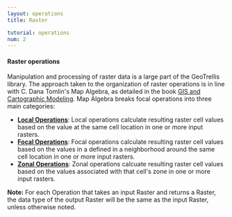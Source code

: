 ```yaml
---
layout: operations
title: Raster

tutorial: operations
num: 2
---
```


#### Raster operations

Manipulation and processing of raster data is a large part of the GeoTrellis library. The approach taken to the organization of raster operations is in line with C. Dana Tomlin's Map Algebra, as detailed in the book [GIS and Cartographic Modeling](http://www.amazon.com/GIS-Cartographic-Modeling-Dana-Tomlin/dp/158948309X). Map Algebra breaks focal operations into three main categories:

- [**Local Operations**]({{site.baseurl}}/operations/raster/local.html): Local operations calculate resulting raster cell values based on the value at the same cell location in one or more input rasters.
- [**Focal Operations**]({{site.baseurl}}/operations/raster/focal.html): Focal operations calculate resulting raster cell values based on the values in a defined in a neighborhood around the same cell location in one or more input rasters.
- [**Zonal Operations**]({{site.baseurl}}/operations/raster/zonal.html): Zonal operations calcuate resulting raster cell values based on the values associated with that cell's zone in one or more input rasters.

**Note:** For each Operation that takes an input Raster and returns a Raster, the data type of the output Raster will be the same as the input Raster, unless otherwise noted.
